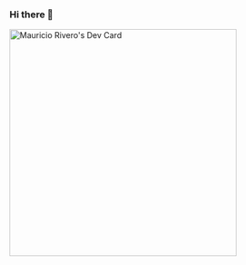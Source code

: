 ### Hi there 👋
<a href="https://app.daily.dev/mauriciorivero"><img src="https://api.daily.dev/devcards/453dc17ac2054e47b2eb7063edca3800.png?r=lt1" width="400" alt="Mauricio Rivero's Dev Card"/></a>
<!--
**mauriciorivero/mauriciorivero** is a ✨ _special_ ✨ repository because its `README.md` (this file) appears on your GitHub profile.

Here are some ideas to get you started:

- 🔭 I’m currently working on ...
- 🌱 I’m currently learning ...
- 👯 I’m looking to collaborate on ...
- 🤔 I’m looking for help with ...
- 💬 Ask me about ...
- 📫 How to reach me: ...
- 😄 Pronouns: ...
- ⚡ Fun fact: ...
-->
